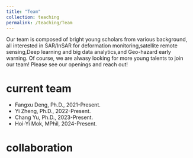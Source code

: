 ```yaml
---
title: "Team"
collection: teaching
permalink: /teaching/Team
---
```

Our team is composed of bright young scholars from various background, all interested in SAR/InSAR for deformation monitoring,satellite remote sensing,Deep learning and big data analytics,and Geo-hazard early warning. Of course, we are alwasy looking for more young talents to join our team! Please see our openings and reach out!

current team
======
* Fangxu Deng, Ph.D., 2021-Present.
* Yi Zheng, Ph.D., 2022-Present.
* Chang Yu, Ph.D., 2023-Present.
* Hoi-Yi Mok, MPhil, 2024-Present.

collaboration
======

